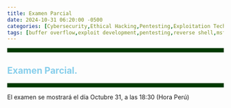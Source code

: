 ```yaml
---
title: Examen Parcial
date: 2024-10-31 06:20:00 -0500
categories: [Cybersecurity,Ethical Hacking,Pentesting,Exploitation Techniques,Buffer Overflows]
tags: [buffer overflow,exploit development,pentesting,reverse shell,msfvenom,shellcode,eip control,bad characters,fuzzing,xvulnerabilities]     # TAG names should always be lowercase
---
```


<hr style="border: none; height: 10px; background-color: #003b00;" />

## <font color="#87CEEB">Examen Parcial.</font>

<hr style="border: none; height: 10px; background-color: #003b00;" />

El examen se mostrará el día Octubre 31, a las 18:30 (Hora Perú)